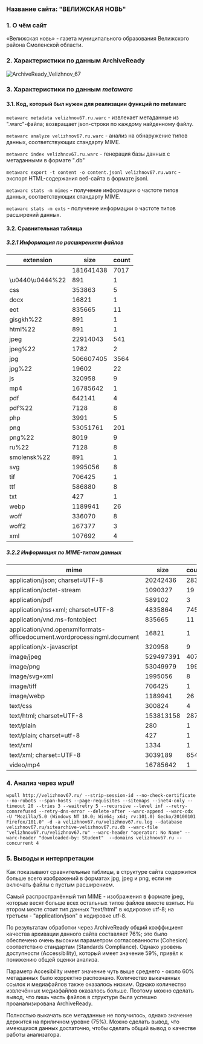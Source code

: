### Название сайта: "ВЕЛИЖСКАЯ НОВЬ"

### 1. О чём сайт

«Велижская новь» - газета муниципального образования Велижского района Смоленской области.

### 2. Характеристики по данным ArchiveReady

![ArchiveReady_Velizhnov_67](https://github.com/DukeNukem4ever/DemoGit/assets/31654733/d2eabc9b-dd6b-4d82-a415-9bc8e53b6109)

### 3. Характеристики по данным *metawarc*

#### 3.1. Код, который был нужен для реализации функций по metawarc

`metawarc metadata velizhnov67.ru.warc` - извлекает метаданные из ".warc"-файла; возвращает json-строки по каждому найденному файлу.

`metawarc analyze velizhnov67.ru.warc` - анализ на обнаружение типов данных, соответствующих стандарту MIME.

`metawarc index velizhnov67.ru.warc` - генерация базы данных с метаданными в формате ".db"

`metawarc export -t content -o content.jsonl velizhnov67.ru.warc` - экспорт HTML-содержания веб-сайта в формате jsonl.

`metawarc stats -m mimes` - получение информации о частоте типов данных, соответствующих стандарту MIME.

`metawarc stats -m exts` - получение информации о частоте типов расширений данных.

#### 3.2. Сравнительная таблица

##### 3.2.1 Информация по расширениям файлов

| extension        | size      | count |
|------------------|-----------|-------|
|                  | 181641438 |  7017 |
| \u0440\u0444\%22 | 891       |     1 |
| css              | 353863    |     5 |
| docx             | 16821     |     1 |
| eot              | 835665    |    11 |
| gisgkh\%22       | 891       |     1 |
| html\%22         | 891       |     1 |
| jpeg             | 22914043  |   541 |
| jpeg\%22         | 1782      |     2 |
| jpg              | 506607405 |  3564 |
| jpg\%22          | 19602     |    22 |
| js               | 320958    |     9 |
| mp4              | 16785642  |     1 |
| pdf              | 642141    |     4 |
| pdf\%22          | 7128      |     8 |
| php              | 3991      |     5 |
| png              | 53051761  |   201 |
| png\%22          | 8019      |     9 |
| ru\%22           | 7128      |     8 |
| smolensk\%22     | 891       |     1 |
| svg              | 1995056   |     8 |
| tif              | 706425    |     1 |
| ttf              | 586880    |     8 |
| txt              | 427       |     1 |
| webp             | 1189941   |    26 |
| woff             | 336070    |     8 |
| woff2            | 167377    |     3 |
| xml              | 107692    |     4 |

##### 3.2.2 Информация по MIME-типам данных

| mime                                                                    | size      | count |
|-------------------------------------------------------------------------|-----------|-------|
| application/json; charset=UTF-8                                         | 20242436  |  2831 |
| application/octet-stream                                                | 1090327   |    19 |
| application/pdf                                                         | 589102    |     3 |
| application/rss+xml; charset=UTF-8                                      | 4835864   |   745 |
| application/vnd.ms-fontobject                                           | 835665    |    11 |
| application/vnd.openxmlformats-officedocument.wordprocessingml.document | 16821     |     1 |
| application/x-javascript                                                | 320958    |     9 |
| image/jpeg                                                              | 529497391 |  4078 |
| image/png                                                               | 53049979  |   199 |
| image/svg+xml                                                           | 1995056   |     8 |
| image/tiff                                                              | 706425    |     1 |
| image/webp                                                              | 1189941   |    26 |
| text/css                                                                | 300824    |     4 |
| text/html; charset=UTF-8                                                | 153813158 |  2878 |
| text/plain                                                              | 280       |     1 |
| text/plain; charset=utf-8                                               | 427       |     1 |
| text/xml                                                                | 1334      |     1 |
| text/xml; charset=UTF-8                                                 | 3039189   |   654 |
| video/mp4                                                               | 16785642  |     1 |

### 4. Анализ через *wpull*

`wpull http://velizhnov67.ru/ --strip-session-id --no-check-certificate --no-robots --span-hosts --page-requisites --sitemaps --inet4-only --timeout 20 --tries 3 --waitretry 5 --recursive --level inf --retry-connrefused --retry-dns-error --delete-after --warc-append --warc-cdx -U "Mozilla/5.0 (Windows NT 10.0; Win64; x64; rv:101.0) Gecko/20100101 Firefox/101.0" -d -a velizhnov67.ru/velizhnov67.ru.log --database velizhnov67.ru/sitearchive-velizhnov67.ru.db --warc-file "velizhnov67.ru/velizhnov67.ru" --warc-header "operator: No Name" --warc-header "downloaded-by: Student"  --domains velizhnov67.ru --concurrent 4`

### 5. Выводы и интерпретации

Как показывают сравнительные таблицы, в структуре сайта содержится больше всего изображений в форматах jpg, jpeg и png, если не включать файлы с пустым расширением.

Самый распространённый тип MIME - изображения в формате jpeg, которые весят больше всех остальных типов файлов вместе взятых. На втором месте стоит тип данных "text/html" в кодировке utf-8; на третьем - "application/json" в кодировке utf-8.

По результатам обработки через ArchiveReady общий коэффициент качества архивации данного сайта составляет 76%; это было обеспечено очень высоким параметром согласованности (Cohesion) соответствию стандартам (Standards Compliance). Однако уровень доступности (Accessibility), который имеет значение 59%, привёл к понижению общей оценки анализа.

Параметр Accesibility имеет значение чуть выше среднего - около 60% метаданных было корректно распознано. Количество выкачанных ссылок и медиафайлов также оказалось низким. Однако количество извлечённых медиафайлов оказалось больше. Поэтому можно сделать вывод, что лишь часть файлов в структуре была успешно проанализирована ArchiveReady.

Полностью выкачать все метаданные не получилось, однако значение держится на приличном уровне (75%). Можно сделать вывод, что имеющихся данных достаточно, чтобы сделать общий вывод о качестве работы анализатора.
